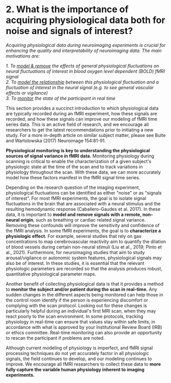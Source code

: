 # 2. What is the importance of acquiring physiological data both for noise and signals of interest?

*Acquiring physiological data during neuroimaging experiments is crucial for enhancing the quality and interpretability of neuroimaging data. The main motivations are:*

*1. To <ins>model & remove</ins> the effects of general physiological fluctuations on neural fluctuations of interest in blood oxygen level dependent (BOLD) fMRI signal*  
*2. To <ins>model the relationship</ins> between this physiological fluctuation and a fluctuation of interest in the neural signal (e.g. to see general vascular effects or vigilance)*  
*3. To <ins>monitor</ins> the state of the participant in real time*  

This section provides a succinct introduction to which physiological data are typically recorded during an fMRI experiment, how these signals are recorded, and how these signals can improve our modeling of fMRI time series data. This is an active field of research, and we encourage all researchers to get the latest recommendations prior to initiating a new study. For a more in-depth article on similar subject matter, please see Bulte and Wartolowska (2017) Neuroimage 154:81-91.

**Physiological monitoring is key to understanding the physiological sources of signal variance in fMRI data.** Monitoring physiology during scanning is critical to enable the characterization of a given subject's physiologic state at the time of the scan and to track variations in physiology throughout the scan. With these data, we can more accurately model how these factors manifest in the fMRI signal time series.

Depending on the research question of the imaging experiment, physiological fluctuations can be identified as either "noise" or as "signals of interest". For most fMRI experiments, the goal is to isolate signal fluctuations in the brain that are associated with a neural stimulus and the resulting hemodynamic response (Caballero-Gaudes et al. 2017). In these data, it is important to **model and remove signals with a remote, non-neural origin**, such as breathing or cardiac related signal variance. Removing these confounds will improve the sensitivity and confidence of the fMRI analysis. In some fMRI experiments, the goal is to **characterize a physiologic effect.** For example, several studies that rely on gas concentrations to map cerebrovascular reactivity aim to quantify the dilation of blood vessels during certain non-neural stimuli (Liu et al., 2019; Pinto et al., 2021). Furthermore, for neuroimaging studies that aim to study arousal/vigilance or autonomic system features, physiological signals may also be of interest. In these studies, it is essential that the relevant physiologic parameters are recorded so that the analysis produces robust, quantitative physiological parameter maps.

Another benefit of collecting physiological data is that it provides a method to **monitor the subject and/or patient during the scan in real-time.** Any sudden changes in the different aspects being monitored can help those in the control room identify if the person is experiencing discomfort or complying with the scan protocol. Looking out for these changes is particularly helpful during an individual's first MRI scan, when they may react poorly to the scan environment. In some protocols, tracking physiology in real-time can ensure that values stay within safe limits, in accordance with what is approved by your Institutional Review Board (IRB) or ethics committee. Real-time monitoring can also provide an opportunity to rescan the participant if problems are noted. 

Although current modeling of physiology is imperfect, and fMRI signal processing techniques do not yet accurately factor in all physiologic signals, the field continues to develop, and our modeling continues to improve. We encourage all fMRI researchers to collect these data to **more fully capture the variable human physiology inherent to imaging experiments.**
